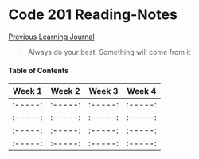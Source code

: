 # Code 201 Reading-Notes


[Previous Learning Journal](https://kozer2.github.io/Learning-Journal/)


> Always do your best. Something will come from it




#### Table of Contents


|Week 1    |Week 2   |Week 3    | Week 4 | 
|:-----:   |:-----:  |:-----:   |:-----: |
|:-----:   |:-----:  |:-----:   |:-----: |
|:-----:   |:-----:  |:-----:   |:-----: |
|:-----:   |:-----:  |:-----:   |:-----: |
|:-----:   |:-----:  |:-----:   |:-----: |  

